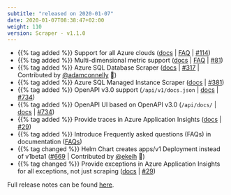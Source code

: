 ```yaml
---
subtitle: "released on 2020-01-07"
date: 2020-01-07T08:38:47+02:00
weight: 110
version: Scraper - v1.1.0
---
```


- {{% tag added %}} Support for all Azure clouds ([docs](https://promitor.io/configuration/v1.x/metrics/#azure) | [FAQ](https://promitor.io/faq) | [#114](https://github.com/tomkerkhove/promitor/issues/114))
- {{% tag added %}} Multi-dimensional metric support ([docs](https://promitor.io/configuration/v1.x/metrics/#metrics) | [FAQ](https://promitor.io/faq) | [#81](https://github.com/tomkerkhove/promitor/issues/81))
- {{% tag added %}} Azure SQL Database Scraper ([docs](https://promitor.io/configuration/v1.x/metrics/sql-database) | [#317](https://github.com/tomkerkhove/promitor/issues/317) | Contributed by [@adamconnelly](https://github.com/adamconnelly) 🎉)
- {{% tag added %}} Azure SQL Managed Instance Scraper ([docs](https://promitor.io/configuration/v1.x/metrics/sql-managed-instance) | [#381](https://github.com/tomkerkhove/promitor/issues/381))
- {{% tag added %}} OpenAPI v3.0 support (`/api/v1/docs.json` | [docs](https://promitor.io/operations/#exploring-our-rest-apis) | [#734](https://github.com/tomkerkhove/promitor/issues/734))
- {{% tag added %}} OpenAPI UI based on OpenAPI v3.0 (`/api/docs/` | [docs](https://promitor.io/operations/#exploring-our-rest-apis) | [#734](https://github.com/tomkerkhove/promitor/issues/734))
- {{% tag added %}} Provide traces in Azure Application Insights ([docs](https://promitor.io/configuration/v1.x/runtime#azure-application-insights) | [#29](https://github.com/tomkerkhove/promitor/issues/29))
- {{% tag added %}} Introduce Frequently asked questions (FAQs) in documentation ([FAQs](https://promitor.io/faq))
- {{% tag changed %}} Helm Chart creates apps/v1 Deployment instead of v1beta1 ([#669](https://github.com/tomkerkhove/promitor/issues/669) | Contributed by [@ekeih](https://github.com/ekeih) 🎉)
- {{% tag changed %}} Provide exceptions in Azure Application Insights for all exceptions, not just scraping ([docs](https://promitor.io/configuration/v1.x/runtime#azure-application-insights) | [#29](https://github.com/tomkerkhove/promitor/issues/29))

Full release notes can be found [here](https://github.com/tomkerkhove/promitor/releases/tag/1.1.0).
